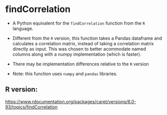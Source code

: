 # findCorrelation
- A Python equivalent for the `findCorrelation` function from the `R` language.

- Different from the `R` version, this function takes a Pandas dataframe and calculates a correlation matrix, instead of taking a correlation matrix directly as input. This was chosen to better acommodate named columns along with a numpy implementation (which is faster). 

- There may be implementation differences relative to the `R` version

- Note: this function uses `numpy` and `pandas` libraries.


## R version:
    
https://www.rdocumentation.org/packages/caret/versions/6.0-93/topics/findCorrelation
     
